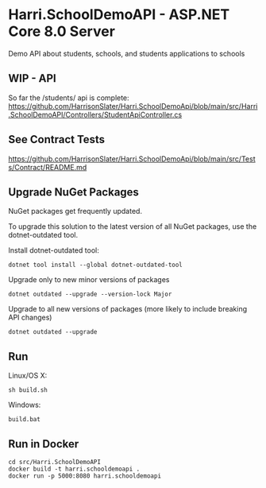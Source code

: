 # Harri.SchoolDemoAPI - ASP.NET Core 8.0 Server

Demo API about students, schools, and students applications to schools

## WIP - API
So far the /students/ api is complete: https://github.com/HarrisonSlater/Harri.SchoolDemoApi/blob/main/src/Harri.SchoolDemoAPI/Controllers/StudentApiController.cs

## See Contract Tests 
https://github.com/HarrisonSlater/Harri.SchoolDemoApi/blob/main/src/Tests/Contract/README.md

## Upgrade NuGet Packages

NuGet packages get frequently updated.

To upgrade this solution to the latest version of all NuGet packages, use the dotnet-outdated tool.


Install dotnet-outdated tool:

```
dotnet tool install --global dotnet-outdated-tool
```

Upgrade only to new minor versions of packages

```
dotnet outdated --upgrade --version-lock Major
```

Upgrade to all new versions of packages (more likely to include breaking API changes)

```
dotnet outdated --upgrade
```


## Run

Linux/OS X:

```
sh build.sh
```

Windows:

```
build.bat
```
## Run in Docker

```
cd src/Harri.SchoolDemoAPI
docker build -t harri.schooldemoapi .
docker run -p 5000:8080 harri.schooldemoapi
```
